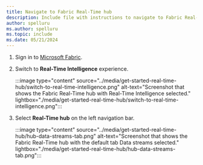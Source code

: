 ```yaml
---
title: Navigate to Fabric Real-Time hub
description: Include file with instructions to navigate to Fabric Real-Time hub.
author: spelluru
ms.author: spelluru
ms.topic: include
ms.date: 05/21/2024
---
```


1. Sign in to [Microsoft Fabric](https://fabric.microsoft.com/).
1. Switch to **Real-Time Intelligence** experience. 

    :::image type="content" source="../media/get-started-real-time-hub/switch-to-real-time-intelligence.png" alt-text="Screenshot that shows the Fabric Real-Time hub with Real-Time Intelligence selected." lightbox="./media/get-started-real-time-hub/switch-to-real-time-intelligence.png":::    
1. Select **Real-Time hub** on the left navigation bar. 

    :::image type="content" source="../media/get-started-real-time-hub/hub-data-streams-tab.png" alt-text="Screenshot that shows the Fabric Real-Time hub with the default tab Data streams selected." lightbox="./media/get-started-real-time-hub/hub-data-streams-tab.png":::
